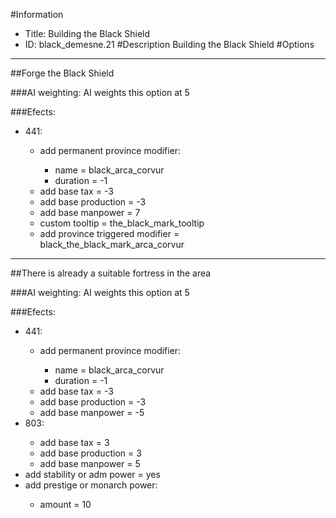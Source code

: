 #Information
 - Title: Building the Black Shield
 - ID: black_demesne.21
#Description
Building the Black Shield
#Options

___
##Forge the Black Shield

###AI weighting:
AI weights this option at 5


###Efects:<ul><li>441:</li><ul><li>add permanent province modifier:</li><ul><li>name = black_arca_corvur</li><li>duration = -1</li></ul><li>add base tax = -3</li><li>add base production = -3</li><li>add base manpower = 7</li><li>custom tooltip = the_black_mark_tooltip</li><li>add province triggered modifier = black_the_black_mark_arca_corvur</li></ul></ul>

___
##There is already a suitable fortress in the area

###AI weighting:
AI weights this option at 5


###Efects:<ul><li>441:</li><ul><li>add permanent province modifier:</li><ul><li>name = black_arca_corvur</li><li>duration = -1</li></ul><li>add base tax = -3</li><li>add base production = -3</li><li>add base manpower = -5</li></ul><li>803:</li><ul><li>add base tax = 3</li><li>add base production = 3</li><li>add base manpower = 5</li></ul><li>add stability or adm power = yes</li><li>add prestige or monarch power:</li><ul><li>amount = 10</li></ul></ul>
